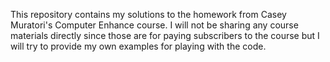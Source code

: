 This repository contains my solutions to the homework from Casey Muratori's Computer Enhance course. I will not be sharing any course materials directly since those are for paying subscribers to the course but I will try to provide my own examples for playing with the code.
